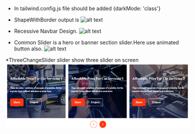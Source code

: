 * In tailwind.config.js file should be added {darkMode: 'class'}
* ShapeWithBorder output is 
  ![alt text](ShapeWithBorder.png.png)
  
* Recessive Navbar Design.
![alt text](Navbar.png.png)

* Common Slider is a hero or banner section slider.Here use animated button also.
![alt text](CommonSlider.jsx)

*ThreeChangeSlider slider show three slider on screen
![alt text](ThreeChangeSlider.png)

